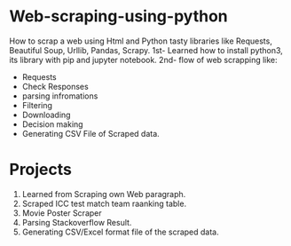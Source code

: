 # Web-scraping-using-python
How to scrap a web using Html and Python tasty libraries like Requests, Beautiful Soup, Urllib, Pandas, Scrapy.
1st- Learned how to install python3, its library with pip and jupyter notebook. 
2nd- flow of web scrapping like:
- Requests
- Check Responses
- parsing infromations
- Filtering 
- Downloading
- Decision making
- Generating CSV File of Scraped data.

# Projects
1. Learned from Scraping own Web paragraph.
2. Scraped ICC test match team raanking table.
3. Movie Poster Scraper
4. Parsing Stackoverflow Result.
5. Generating CSV/Excel format file of the scraped data.
